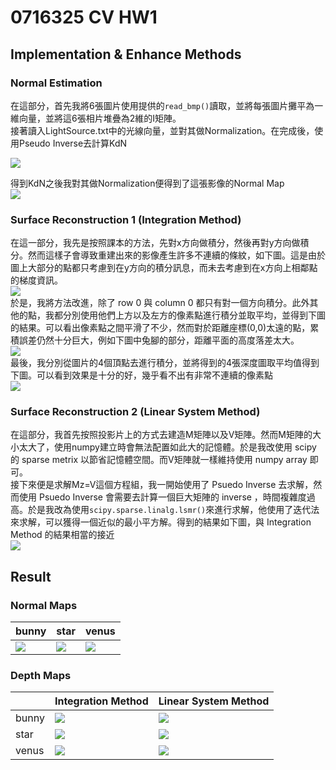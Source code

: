 # 0716325 CV HW1

## Implementation & Enhance Methods

### Normal Estimation
在這部分，首先我將6張圖片使用提供的`read_bmp()`讀取，並將每張圖片攤平為一維向量，並將這6張相片堆疊為2維的I矩陣。  
接著讀入LightSource.txt中的光線向量，並對其做Normalization。在完成後，使用Pseudo Inverse去計算KdN  

![](https://i.imgur.com/78SKEyN.png)  

得到KdN之後我對其做Normalization便得到了這張影像的Normal Map  
![](https://i.imgur.com/6NIPB1r.png)

### Surface Reconstruction 1 (Integration Method)

在這一部分，我先是按照課本的方法，先對x方向做積分，然後再對y方向做積分。然而這樣子會導致重建出來的影像產生許多不連續的條紋，如下圖。這是由於圖上大部分的點都只考慮到在y方向的積分訊息，而未去考慮到在x方向上相鄰點的梯度資訊。  
![](https://i.imgur.com/f55VjFB.png)  
於是，我將方法改進，除了 row 0 與 column 0 都只有對一個方向積分。此外其他的點，我都分別使用他們上方以及左方的像素點進行積分並取平均，並得到下圖的結果。可以看出像素點之間平滑了不少，然而對於距離座標(0,0)太遠的點，累積誤差仍然十分巨大，例如下圖中兔腳的部分，距離平面的高度落差太大。  
![](https://i.imgur.com/ZgyjVbv.png)  
最後，我分別從圖片的4個頂點去進行積分，並將得到的4張深度圖取平均值得到下圖。可以看到效果是十分的好，幾乎看不出有非常不連續的像素點  
![](https://i.imgur.com/JGBmlPe.png)  

### Surface Reconstruction 2 (Linear System Method)
在這部分，我首先按照投影片上的方式去建造M矩陣以及V矩陣。然而M矩陣的大小太大了，使用numpy建立時會無法配置如此大的記憶體。於是我改使用 scipy 的 sparse metrix 以節省記憶體空間。而V矩陣就一樣維持使用 numpy array 即可。  
接下來便是求解Mz=V這個方程組，我一開始使用了 Psuedo Inverse 去求解，然而使用 Psuedo Inverse 會需要去計算一個巨大矩陣的 inverse ，時間複雜度過高。於是我改為使用`scipy.sparse.linalg.lsmr()`來進行求解，他使用了迭代法來求解，可以獲得一個近似的最小平方解。得到的結果如下圖，與 Integration Method 的結果相當的接近  
![](https://i.imgur.com/OmA1SHR.png)  




## Result

### Normal Maps

| bunny                                | star                                 | venus                                |
| ------------------------------------ | ------------------------------------ | ------------------------------------ |
| ![](https://i.imgur.com/zyzYAjn.png) | ![](https://i.imgur.com/BcKc0pf.png) | ![](https://i.imgur.com/vlXdHRe.png) |  



### Depth Maps

|       | Integration Method                   | Linear System Method                 |
| ----- | ------------------------------------ | ------------------------------------ |
| bunny | ![](https://i.imgur.com/yxTuj4I.png) | ![](https://i.imgur.com/kREt6Ho.png) |
| star  | ![](https://i.imgur.com/VDny8dt.png) | ![](https://i.imgur.com/fGmCwW8.png) |
| venus | ![](https://i.imgur.com/ikLffW3.png) | ![](https://i.imgur.com/tBfMSuT.png) |  

